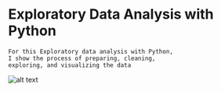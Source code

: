 # Exploratory Data Analysis with Python
    For this Exploratory data analysis with Python,
    I show the process of preparing, cleaning, 
    exploring, and visualizing the data
    
![alt text](https://github.com/[Matteo2979]/[reponame]/blob/[branch]/image.jpg?raw=true)